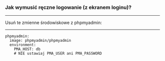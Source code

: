 
### Jak wymusić ręczne logowanie (z ekranem loginu)?
*** 
Usuń te zmienne środowiskowe z phpmyadmin: 
***

```
phpmyadmin:
  image: phpmyadmin/phpmyadmin
  environment:
    PMA_HOST: db
    # NIE ustawiaj PMA_USER ani PMA_PASSWORD
```
